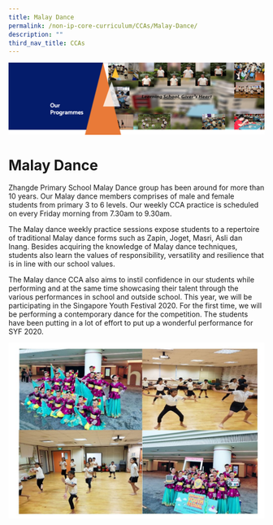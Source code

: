 ```yaml
---
title: Malay Dance
permalink: /non-ip-core-curriculum/CCAs/Malay-Dance/
description: ""
third_nav_title: CCAs
---
```

![](/images/OurProgrammes1.png)

Malay Dance
===========

Zhangde Primary School Malay Dance group has been around for more than 10 years. Our Malay dance members comprises of male and female students from primary 3 to 6 levels. Our weekly CCA practice is scheduled on every Friday morning from 7.30am to 9.30am. 

The Malay dance weekly practice sessions expose students to a repertoire of traditional Malay dance forms such as Zapin, Joget, Masri, Asli dan Inang. Besides acquiring the knowledge of Malay dance techniques, students also learn the values of responsibility, versatility and resilience that is in line with our school values.

The Malay dance CCA also aims to instil confidence in our students while performing and at the same time showcasing their talent through the various performances in school and outside school. This year, we will be participating in the Singapore Youth Festival 2020. For the first time, we will be performing a contemporary dance for the competition. The students have been putting in a lot of effort to put up a wonderful performance for SYF 2020.

![](/images/Malay%20Dance.jpeg)